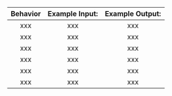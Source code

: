 | Behavior | Example Input: | Example Output: |
|:-------------:|:-------------:|:-------------:|
| xxx | xxx | xxx |
| xxx | xxx | xxx |
| xxx | xxx | xxx |
| xxx | xxx | xxx |
| xxx | xxx | xxx |
| xxx | xxx | xxx |
